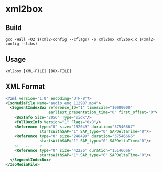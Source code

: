 # xml2box

## Build

    gcc -Wall -O2 $(xml2-config --cflags) -o xml2box xml2box.c $(xml2-config --libs)

## Usage

    xml2box [XML-FILE] [BOX-FILE]

## XML Format

```xml
<?xml version="1.0" encoding="UTF-8"?>
<IsoMediaFile Name="audio_eng_112987.mp4">
  <SegmentIndexBox reference_ID="1" timescale="10000000"
                   earliest_presentation_time="0" first_offset="0">
    <BoxInfo Size="2056" Type="sidx"/>
    <FullBoxInfo Version="1" Flags="0x0"/>
    <Reference type="0" size="192049" duration="37546667"
               startsWithSAP="1" SAP_type="0" SAPDeltaTime="0"/>
    <Reference type="0" size="248499" duration="37546666"
               startsWithSAP="1" SAP_type="0" SAPDeltaTime="0"/>
    <!-- ... -->
    <Reference type="0" size="42226" duration="15146666"
               startsWithSAP="1" SAP_type="0" SAPDeltaTime="0"/>
  </SegmentIndexBox>
</IsoMediaFile>
```
